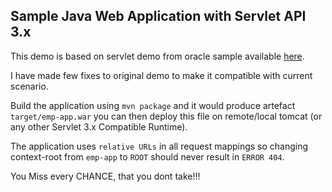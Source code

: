 ## Sample Java Web Application with Servlet API 3.x 

This demo is based on servlet demo from oracle sample available [here](https://www.oracle.com/webfolder/technetwork/tutorials/obe/java/basic_app_embedded_tomcat/basic_app-tomcat-embedded.html).

I have made few fixes to original demo to make it compatible with current scenario.

Build the application using `mvn package` and it would produce artefact `target/emp-app.war` you can then deploy this file on remote/local tomcat (or any other Servlet 3.x Compatible Runtime). 

The application uses `relative URLs` in all request mappings so changing context-root from `emp-app` to `ROOT` should never result in `ERROR 404`.

You Miss every CHANCE, that you dont take!!!
